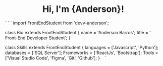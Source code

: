 <h1 align="center">Hi, I'm {Anderson}! </h1>
` ` `
import FrontEndStudent from 'devv-anderson';

class Bio extends FrontEndStudent {
  name    = 'Anderson Barros';
  title   = ' Front-End Developer Student';
}

class Skills extends FrontEndStudent {
  languages = ['Javascript', 'Python'];
  databases = ['SQL Server'];
  Frameworks = ['ReactJs', 'Bootstrap'];
  Tools = ['Visual Studio Code', 'Figma', 'Git', 'Github'];
}
` ` `

